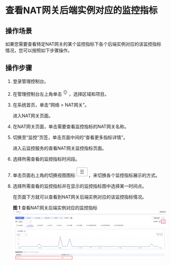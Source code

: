 # 查看NAT网关后端实例对应的监控指标<a name="nat_ces_0004"></a>

## 操作场景<a name="zh-cn_topic_0201532910_section53841197455"></a>

如果您需要查看特定NAT网关的某个监控指标下各个后端实例对应的该监控指标情况，您可以按照如下步骤操作。

## 操作步骤<a name="section1079812442237"></a>

1.  登录管理控制台。
2.  在管理控制台左上角单击![](figures/icon-region.png)，选择区域和项目。
3.  在系统首页，单击“网络 \> NAT网关”。

    进入NAT网关页面。

4.  在NAT网关页面，单击需要查看监控指标的NAT网关名称。
5.  切换至“监控”页签，单击页面中间的“查看更多指标详情”。

    进入云监控服务的查看NAT网关监控指标页面。

6.  选择所需查看的监控指标时间段。
7.  单击页面右上角的切换视图图标![](figures/zh-cn_image_0000001392248613.png)，来切换各个监控指标展示的方式。
8.  选择所需查看的监控指标并在显示的监控指标图中选择某一时间点。

    在页面下方就可以查看到NAT网关后端实例对应的该监控指标情况。

    **图 1**  查看NAT网关后端实例对应的监控指标<a name="fig165305114615"></a>  
    ![](figures/查看NAT网关后端实例对应的监控指标.png "查看NAT网关后端实例对应的监控指标")


